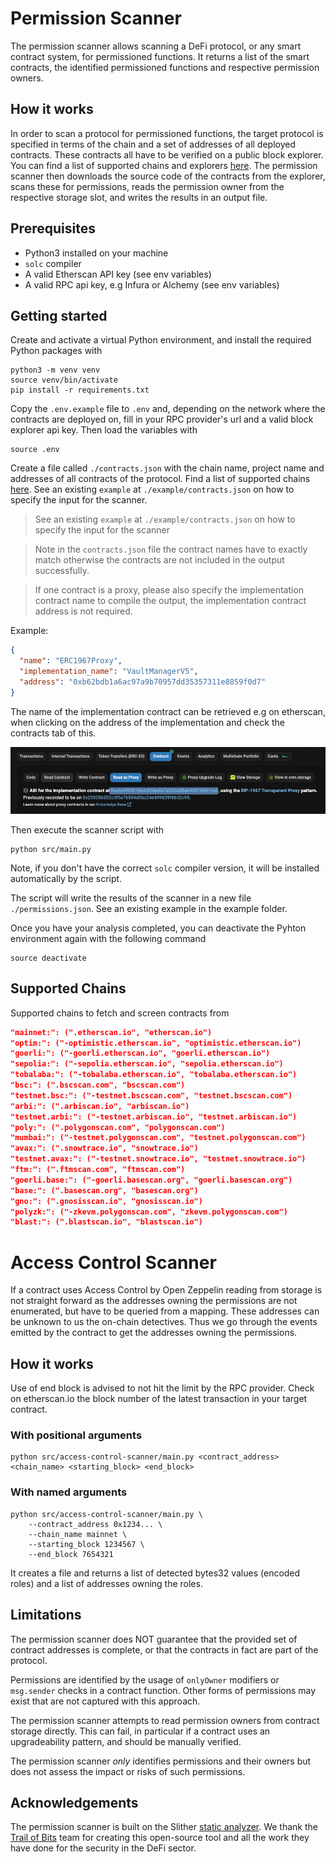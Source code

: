# Permission Scanner

The permission scanner allows scanning a DeFi protocol, or any smart contract system, for permissioned functions. It returns a list of the smart contracts, the identified permissioned functions and respective permission owners.

## How it works

In order to scan a protocol for permissioned functions, the target protocol is specified in terms of the chain and a set of addresses of all deployed contracts. These contracts all have to be verified on a public block explorer. You can find a list of supported chains and explorers [here](#supported-chains). The permission scanner then downloads the source code of the contracts from the explorer, scans these for permissions, reads the permission owner from the respective storage slot, and writes the results in an output file.

## Prerequisites

- Python3 installed on your machine
- `solc` compiler
- A valid Etherscan API key (see env variables)
- A valid RPC api key, e.g Infura or Alchemy (see env variables)

## Getting started

Create and activate a virtual Python environment, and install the required Python packages with

```shell
python3 -m venv venv
source venv/bin/activate
pip install -r requirements.txt
```

Copy the `.env.example` file to `.env` and, depending on the network where the contracts are deployed on, fill in your RPC provider's url and a valid block explorer api key. Then load the variables with

```shell
source .env
```

Create a file called `./contracts.json` with the chain name, project name and addresses of all contracts of the protocol. Find a list of supported chains [here](#supported-chains). See an existing `example` at `./example/contracts.json` on how to specify the input for the scanner.

> See an existing `example` at `./example/contracts.json` on how to specify the input for the scanner

> Note in the `contracts.json` file the contract names have to exactly match otherwise the contracts are not included in the output successfully.

> If one contract is a proxy, please also specify the implementation contract name to compile the output, the implementation contract address is not required.

Example:

```json
{
  "name": "ERC1967Proxy",
  "implementation_name": "VaultManagerV5",
  "address": "0xb62bdb1a6ac97a9b70957dd35357311e8859f0d7"
}
```

The name of the implementation contract can be retrieved e.g on etherscan, when clicking on the address of the implementation and check the contracts tab of this.

![Etherscan](example/etherscan.png)

Then execute the scanner script with

```shell
python src/main.py
```

Note, if you don't have the correct `solc` compiler version, it will be installed automatically by the script.

The script will write the results of the scanner in a new file `./permissions.json`. See an existing example in the example folder.

Once you have your analysis completed, you can deactivate the Pyhton environment again with the following command

```shell
source deactivate
```

## Supported Chains

Supported chains to fetch and screen contracts from

```json
"mainnet:": (".etherscan.io", "etherscan.io")
"optim:": ("-optimistic.etherscan.io", "optimistic.etherscan.io")
"goerli:": ("-goerli.etherscan.io", "goerli.etherscan.io")
"sepolia:": ("-sepolia.etherscan.io", "sepolia.etherscan.io")
"tobalaba:": ("-tobalaba.etherscan.io", "tobalaba.etherscan.io")
"bsc:": (".bscscan.com", "bscscan.com")
"testnet.bsc:": ("-testnet.bscscan.com", "testnet.bscscan.com")
"arbi:": (".arbiscan.io", "arbiscan.io")
"testnet.arbi:": ("-testnet.arbiscan.io", "testnet.arbiscan.io")
"poly:": (".polygonscan.com", "polygonscan.com")
"mumbai:": ("-testnet.polygonscan.com", "testnet.polygonscan.com")
"avax:": (".snowtrace.io", "snowtrace.io")
"testnet.avax:": ("-testnet.snowtrace.io", "testnet.snowtrace.io")
"ftm:": (".ftmscan.com", "ftmscan.com")
"goerli.base:": ("-goerli.basescan.org", "goerli.basescan.org")
"base:": (".basescan.org", "basescan.org")
"gno:": (".gnosisscan.io", "gnosisscan.io")
"polyzk:": ("-zkevm.polygonscan.com", "zkevm.polygonscan.com")
"blast:": (".blastscan.io", "blastscan.io")
```

# Access Control Scanner

If a contract uses Access Control by Open Zeppelin reading from storage is not straight forward as the addresses owning the permissions are not enumerated, but have to be queried from a mapping. These addresses can be unknown to us the on-chain detectives. Thus we go through the events emitted by the contract to get the addresses owning the permissions.

## How it works

Use of end block is advised to not hit the limit by the RPC provider. Check on etherscan.io the block number of the latest transaction in your target contract.

### With positional arguments

```shell
python src/access-control-scanner/main.py <contract_address> <chain_name> <starting_block> <end_block>
```

### With named arguments

```shell
python src/access-control-scanner/main.py \
    --contract_address 0x1234... \
    --chain_name mainnet \
    --starting_block 1234567 \
    --end_block 7654321
```

It creates a file and returns a list of detected bytes32 values (encoded roles) and a list of addresses owning the roles.

## Limitations

The permission scanner does NOT guarantee that the provided set of contract addresses is complete, or that the contracts in fact are part of the protocol.

Permissions are identified by the usage of `onlyOwner` modifiers or `msg.sender` checks in a contract function. Other forms of permissions may exist that are not captured with this approach.

The permission scanner attempts to read permission owners from contract storage directly. This can fail, in particular if a contract uses an upgradeability pattern, and should be manually verified.

The permission scanner _only_ identifies permissions and their owners but does not assess the impact or risks of such permissions.

## Acknowledgements

The permission scanner is built on the Slither [static analyzer](https://github.com/crytic/slither). We thank the [Trail of Bits](https://www.trailofbits.com/) team for creating this open-source tool and all the work they have done for the security in the DeFi sector.
